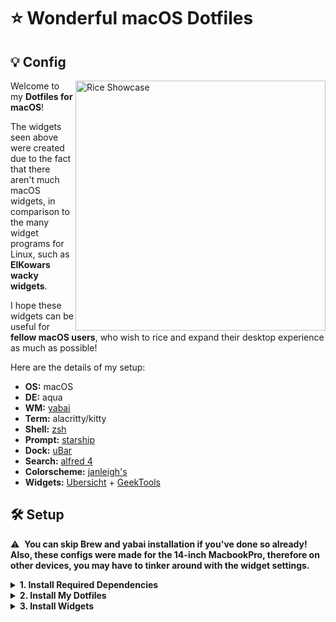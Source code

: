 # ⭐ Wonderful macOS Dotfiles

## 💡 Config

   <img src="https://user-images.githubusercontent.com/60739808/181580271-ca29cfcb-4432-4ad2-93c9-7383e2ece8d4.jpg" alt="Rice Showcase" align="right" width="400px">

   Welcome to my **Dotfiles for macOS**! 

   The widgets seen above were created due to the fact that there aren't much macOS widgets, in comparison to the many widget programs for Linux, such as    **ElKowars wacky widgets**.
   
   I hope these widgets can be useful for **fellow macOS users**, who wish to rice and expand their desktop experience as much as possible!

   Here are the details of my setup:

   - **OS:** macOS
   - **DE:** aqua
   - **WM:** [yabai](https://github.com/koekeishiya/yabai)
   - **Term:** alacritty/kitty
   - **Shell:** [zsh](https://www.zsh.org/)
   - **Prompt:** [starship](https://starship.rs/)
   - **Dock:** [uBar](https://brawersoftware.com/products/ubar)
   - **Search:** [alfred 4](https://www.alfredapp.com/whats-new/)
   - **Colorscheme:** [janleigh's](https://github.com/janleigh/dotfiles)
   - **Widgets:** [Ubersicht](https://www.macupdate.com/app/mac/60400/ubersicht) + [GeekTools](https://www.macupdate.com/app/mac/10404/geektool)

## 🛠️ Setup

:warning: ‎ **You can skip Brew and yabai installation if you've done so already! Also, these configs were made for the 14-inch MacbookPro, therefore on other devices, you may have to tinker around with the widget settings.**

<details>
<summary><b>1. Install Required Dependencies </b></summary>
<br>
 
> Download the [Brew](https://brew.sh/) **package manager** for macOS.
 
```sh
/bin/bash -c "$(curl -fsSL https://raw.githubusercontent.com/Homebrew/install/HEAD/install.sh)"
```
 
> Install the [yabai](https://github.com/koekeishiya/yabai) WM. Just [RTFM](https://en.wikipedia.org/wiki/RTFM) on the Github page.
 
> Install shell + prompt
 
```sh
brew install zsh starship
```
   
> Install fonts
 
```sh
brew tap homebrew/cask-fonts
brew install --cask font-jetbrains-mono
```
 
> Install Alacritty and/or Kitty
 
```sh
brew install --cask kitty
brew install --cask alacritty
```
   
> Install Ubersicht + Geektools + uBar + alfred 4

   1. https://www.macupdate.com/app/mac/60400/ubersicht
   2. https://www.macupdate.com/app/mac/10404/geektool
   3. https://brawersoftware.com/products/ubar
   4. https://www.alfredapp.com/whats-new/

</details>

<details>
<summary><b>2. Install My Dotfiles</b></summary>
<br>

> Clone this repository

```sh
git clone https://github.com/Dill101/dots.git
cd dotfiles
```

> Copy config files

```sh
cp -r conf/* ~/.config/
```

```sh
cd etc/
mv yabairc .yabairc
mv skhdrc .skhdrc
mv zshrc .zshrc
cp * ~/
```

> Install a couple of extra necessary fonts

Necessary fonts:

- **Product Sans**
- **Font Awesome 6**
- **Sarasa Mono CL** 
   
Product Sans and Sarasa Mono CL are **provided** within the cloned repository. Open the fonts folder, install the OTF and TTF files.

Install [Font Awesome 6 Free](https://fontawesome.com/) manually.
   
</details>

<details>
<summary><b>3. Install Widgets</b></summary>
<br>

> Install default [simple-bar](https://github.com/Jean-Tinland/simple-bar)

```sh
git clone https://github.com/Jean-Tinland/simple-bar $HOME/Library/Application\ Support/Übersicht/widgets/simple-bar
```

> Access settings tab by hovering over bar, then pressing **cmd + ,**
   
Change yabai path to its respective location (find out through, **which yabai**):
   
<img width="621" alt="Screenshot 2022-07-29 at 12 03 37 AM" src="https://user-images.githubusercontent.com/60739808/181585712-0746503d-316b-4689-aad6-aea2ebc66780.png">

Make sure the following is turned off:
   
<img width="320" alt="Screenshot 2022-07-29 at 12 04 22 AM" src="https://user-images.githubusercontent.com/60739808/181585953-acb1b4b1-7378-4466-b740-7bb4fff67dad.png">

> Now copy over the folders within the widgets folder into the Ubersicht folder. Allow the **new** simple-bar folder to overwrite the previous installed one.

```sh
cd dots/Ubersicht
cp * $HOME/Library/Application\ Support/Übersicht/widgets/
```

> Copy Geektool configs
   
```sh
cd dots/Geektools
cp assets/* ~/Documents
mv scripts geek
cp -r geek ~/Documents
cp widget/* ~/Documents
```

> Change directory path names for all scripts

```sh
cd ~/Documents/
nano /file/name/
```


  
  


